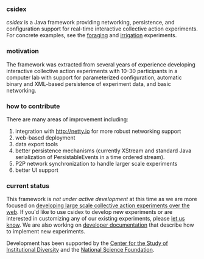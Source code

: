 ### csidex
_csidex_ is a Java framework providing networking, persistence, and configuration support for real-time interactive collective action experiments. For concrete examples, see the [foraging](https://github.com/virtualcommons/foraging) and [irrigation](https://github.com/virtualcommons/irrigation) experiments. 


### motivation
The framework was extracted from several years of experience developing interactive collective action experiments with 10-30 participants in a computer lab with support for parameterized configuration, automatic binary and XML-based persistence of experiment data, and basic networking. 


### how to contribute
There are many areas of improvement including:

1. integration with http://netty.io for more robust networking support
2. web-based deployment
3. data export tools
4. better persistence mechanisms (currently XStream and standard Java serialization of PersistableEvents in a time ordered stream).
5. P2P network synchronization to handle larger scale experiments
6. better UI support

### current status
This framework is _not under active development_ at this time as we are more focused on [developing large scale collective action experiments over the web](https://github.com/virtualcommons/vcweb). If you'd like to use csidex to develop new experiments or are interested in customizing any of our existing experiments, please [let us know](http://vcweb.asu.edu/contact). We are also working on 
 [developer documentation](https://github.com/virtualcommons/csidex/wiki/Developer-Documentation) that describe how to implement new experiments.

Development has been supported by the [Center for the Study of Institutional Diversity](http://csid.asu.edu) and the [National Science Foundation](http://nsf.gov).
